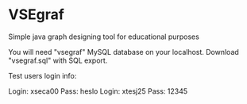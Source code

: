 # VSEgraf
Simple java graph designing tool for educational purposes


You will need "vsegraf" MySQL database on your localhost. Download "vsegraf.sql" with SQL export.


Test users login info:

Login: xseca00 Pass: heslo
Login: xtesj25 Pass: 12345

